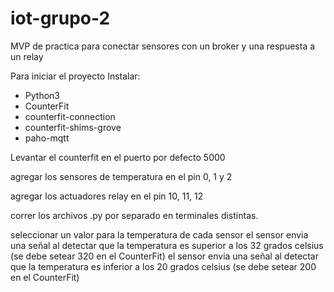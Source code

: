 # iot-grupo-2
MVP de practica para conectar sensores con un broker y una respuesta a un relay



Para iniciar el proyecto Instalar:
- Python3
- CounterFit 
- counterfit-connection
- counterfit-shims-grove
- paho-mqtt



Levantar el counterfit en el puerto por defecto 5000

agregar los sensores de temperatura en el pin 0, 1 y 2

agregar los actuadores relay en el pin 10, 11, 12 


correr los archivos .py por separado en terminales distintas. 


seleccionar un valor para la temperatura de cada sensor 
el sensor envia una señal al detectar que la temperatura es superior a los 32 grados celsius (se debe setear 320 en el CounterFit)
el sensor envia una señal al detectar que la temperatura es inferior a los 20 grados celsius (se debe setear 200 en el CounterFit)





